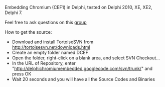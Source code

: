 Embedding Chromium (CEF1) in Delphi, tested on Delphi 2010, XE, XE2, Delphi 7.

Feel free to ask questions on this [group](http://groups.google.com/group/delphichromiumembedded)

How to get the source:

  * Download and install TortoiseSVN from http://tortoisesvn.net/downloads.html
  * Create an empty folder named DCEF
  * Open the folder, right-click on a blank area, and select SVN Checkout...
  * In the URL of Repository, enter "http://delphichromiumembedded.googlecode.com/svn/trunk/" and press OK
  * Wait 20 seconds and you will have all the Source Codes and Binaries